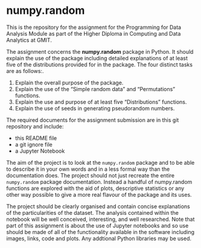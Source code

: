 # numpy.random
This is the repository for the assignment for the Programming for Data Analysis Module as part of the Higher Diploma in Computing and Data Analytics at GMIT.

The assignment concerns the **numpy.random** package in Python. 
It should explain the use of the package including detailed explanations of at least five of the distributions provided for in the package. The four distinct tasks are as follows:.

1. Explain the overall purpose of the package.
2. Explain the use of the “Simple random data” and “Permutations” functions.
3. Explain the use and purpose of at least five “Distributions” functions.
4. Explain the use of seeds in generating pseudorandom numbers.

The required documents for the assignment submission are in this git repository and include: 

-  this README file
- a git ignore file
- a Jupyter Notebook

The aim of the project is to look at the `numpy.random` package and to be able to describe it in your own words and in a less formal way than the documentation does. The project should not just recreate the entire `numpy.random` package documentation. Instead a handful of numpy.random functions are explored with the aid of plots, descriptive statistics or any other way possible to give a more real flavour of the package and its uses.


The project should be clearly organised and contain concise explanations of the particularities of the dataset. The analysis contained within the notebook will be well conceived, interesting, and well researched. 
Note that part of this assignment is about the use of Jupyter notebooks and so use should be made of all of the functionality available in the software including images, links, code and plots. 
Any addtional Python libraries may be used. 


